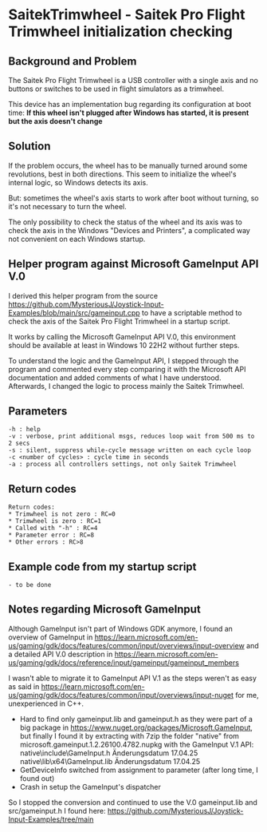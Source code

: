 # SaitekTrimwheel - Saitek Pro Flight Trimwheel initialization checking

## Background and Problem

The Saitek Pro Flight Trimwheel is a USB controller with a single axis and no buttons or switches
to be used in flight simulators as a trimwheel.

This device has an implementation bug regarding its configuration at boot time:
__If this wheel isn't plugged after Windows has started, it is present but the axis doesn't change__

## Solution

If the problem occurs, the wheel has to be manually turned around some revolutions, best in both directions.
This seem to initialize the wheel's internal logic, so Windows detects its axis.

But: sometimes the wheel's axis starts to work after boot without turning, so it's not necessary to turn the wheel.

The only possibility to check the status of the wheel and its axis was to check the axis in the Windows "Devices and Printers",
a complicated way not convenient on each Windows startup.

## Helper program against Microsoft GameInput API V.0

I derived this helper program from the source https://github.com/MysteriousJ/Joystick-Input-Examples/blob/main/src/gameinput.cpp
to have a scriptable method to check the axis of the Saitek Pro Flight Trimwheel in a startup script.

It works by calling the Microsoft GameInput API V.0, this environment should be available at least in Windows 10 22H2
without further steps.

To understand the logic and the GameInput API, I stepped through the program and commented every step
comparing it with the Microsoft API documentation and added comments of what I have understood.
Afterwards, I changed the logic to process mainly the Saitek Trimwheel.

## Parameters

	-h : help
	-v : verbose, print additional msgs, reduces loop wait from 500 ms to 2 secs
	-s : silent, suppress while-cycle message written on each cycle loop
	-c <number of cycles> : cycle time in seconds
	-a : process all controllers settings, not only Saitek Trimwheel

## Return codes

	Return codes:
	* Trimwheel is not zero : RC=0
	* Trimwheel is zero : RC=1
	* Called with "-h" : RC=4
	* Parameter error : RC=8
	* Other errors : RC>8

## Example code from my startup script

    - to be done

## Notes regarding Microsoft GameInput

Although GameInput isn't part of Windows GDK anymore, I found an overview of GameInput in
https://learn.microsoft.com/en-us/gaming/gdk/docs/features/common/input/overviews/input-overview
and a detailed API V.0 description in
https://learn.microsoft.com/en-us/gaming/gdk/docs/reference/input/gameinput/gameinput_members

I wasn't able to migrate it to GameInput API V.1 as the steps weren't as easy as said in
https://learn.microsoft.com/en-us/gaming/gdk/docs/features/common/input/overviews/input-nuget
for me, unexperienced in C++.
* Hard to find only gameinput.lib and gameinput.h as they were part of a big package in
  https://www.nuget.org/packages/Microsoft.GameInput, but finally I found it by extracting with 7zip
  the folder "native" from microsoft.gameinput.1.2.26100.4782.nupkg with the GameInput V.1 API:
	native\include\GameInput.h		Änderungsdatum 17.04.25
	native\lib\x64\GameInput.lib	Änderungsdatum 17.04.25
* GetDeviceInfo switched from assignment to parameter (after long time, I found out)
* Crash in setup the GameInput's dispatcher

So I stopped the conversion and continued to use the V.0 gameinput.lib and src/gameinput.h I found here:
https://github.com/MysteriousJ/Joystick-Input-Examples/tree/main


